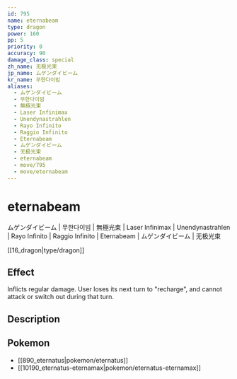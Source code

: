 ```yaml
---
id: 795
name: eternabeam
type: dragon
power: 160
pp: 5
priority: 0
accuracy: 90
damage_class: special
zh_name: 无极光束
jp_name: ムゲンダイビーム
kr_name: 무한다이빔
aliases:
  - ムゲンダイビーム
  - 무한다이빔
  - 無極光束
  - Laser Infinimax
  - Unendynastrahlen
  - Rayo Infinito
  - Raggio Infinito
  - Eternabeam
  - ムゲンダイビーム
  - 无极光束
  - eternabeam
  - move/795
  - move/eternabeam
---
```

# eternabeam
    
ムゲンダイビーム | 무한다이빔 | 無極光束 | Laser Infinimax | Unendynastrahlen | Rayo Infinito | Raggio Infinito | Eternabeam | ムゲンダイビーム | 无极光束

[[16_dragon|type/dragon]]

## Effect

Inflicts regular damage.  User loses its next turn to "recharge", and cannot attack or switch out during that turn.

## Description



## Pokemon

- [[890_eternatus|pokemon/eternatus]]
- [[10190_eternatus-eternamax|pokemon/eternatus-eternamax]]

